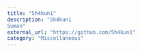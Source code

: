 ```yaml
---
title: "5h4kun1"
description: "5h4kun1
Suman"
external_url: "https://github.com/5h4kun1"
category: "Miscellaneous"
---
```

